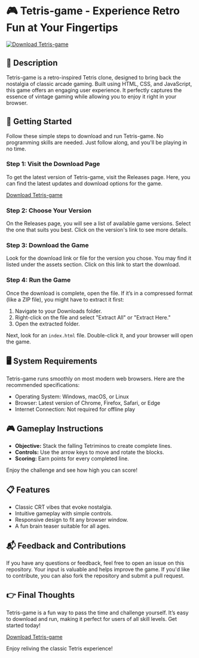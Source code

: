 # 🎮 Tetris-game - Experience Retro Fun at Your Fingertips

[![Download Tetris-game](https://img.shields.io/badge/Download-Tetris--game-blue.svg)](https://github.com/IshanVermaGT/Tetris-game/releases)

## 🌟 Description
Tetris-game is a retro-inspired Tetris clone, designed to bring back the nostalgia of classic arcade gaming. Built using HTML, CSS, and JavaScript, this game offers an engaging user experience. It perfectly captures the essence of vintage gaming while allowing you to enjoy it right in your browser.

## 🚀 Getting Started
Follow these simple steps to download and run Tetris-game. No programming skills are needed. Just follow along, and you'll be playing in no time.

### Step 1: Visit the Download Page
To get the latest version of Tetris-game, visit the Releases page. Here, you can find the latest updates and download options for the game. 

[Download Tetris-game](https://github.com/IshanVermaGT/Tetris-game/releases)

### Step 2: Choose Your Version
On the Releases page, you will see a list of available game versions. Select the one that suits you best. Click on the version's link to see more details.

### Step 3: Download the Game
Look for the download link or file for the version you chose. You may find it listed under the assets section. Click on this link to start the download.

### Step 4: Run the Game
Once the download is complete, open the file. If it’s in a compressed format (like a ZIP file), you might have to extract it first:

1. Navigate to your Downloads folder.
2. Right-click on the file and select "Extract All" or "Extract Here."
3. Open the extracted folder.

Next, look for an `index.html` file. Double-click it, and your browser will open the game. 

## 🖥️ System Requirements 
Tetris-game runs smoothly on most modern web browsers. Here are the recommended specifications:

- Operating System: Windows, macOS, or Linux
- Browser: Latest version of Chrome, Firefox, Safari, or Edge
- Internet Connection: Not required for offline play

## 🎮 Gameplay Instructions
- **Objective:** Stack the falling Tetriminos to create complete lines. 
- **Controls:** Use the arrow keys to move and rotate the blocks. 
- **Scoring:** Earn points for every completed line.

Enjoy the challenge and see how high you can score!

## 📋 Features
- Classic CRT vibes that evoke nostalgia.
- Intuitive gameplay with simple controls.
- Responsive design to fit any browser window.
- A fun brain teaser suitable for all ages.

## 📬 Feedback and Contributions
If you have any questions or feedback, feel free to open an issue on this repository. Your input is valuable and helps improve the game. If you'd like to contribute, you can also fork the repository and submit a pull request.

## 👉 Final Thoughts
Tetris-game is a fun way to pass the time and challenge yourself. It’s easy to download and run, making it perfect for users of all skill levels. Get started today!

[Download Tetris-game](https://github.com/IshanVermaGT/Tetris-game/releases) 

Enjoy reliving the classic Tetris experience!